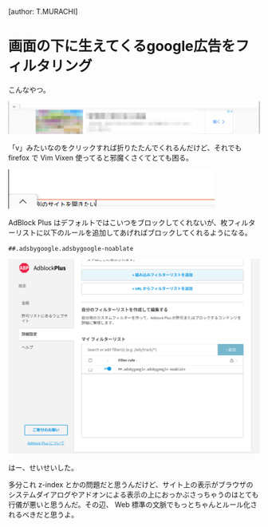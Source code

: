 [author: T.MURACHI]
# 画面の下に生えてくるgoogle広告をフィルタリング
こんなやつ。

![こんなやつ](adsbygoogle.png "こんなやつ")

「v」みたいなのをクリックすれば折りたたんでくれるんだけど、それでも firefox で Vim Vixen 使ってると邪魔くさくてとても困る。

![広告が邪魔な様子](adsbygoogle-sucks.png "t コマンドで Web 検索しようとするが広告が邪魔で最初の方の文字が見えない様子")

AdBlock Plus はデフォルトではこいつをブロックしてくれないが、枚フィルターリストに以下のルールを追加してあげればブロックしてくれるようになる。

```
##.adsbygoogle.adsbygoogle-noablate
```

![AdBlock Plusでフィルタ設定](adblocking.png "AdBlock Plus でフィルタ設定した")

はー、せいせいした。

多分これ z-index とかの問題だと思うんだけど、サイト上の表示がブラウザのシステムダイアログやアドオンによる表示の上におっかぶさっちゃうのはとても行儀が悪いと思うんだ。その辺、 Web 標準の文脈でもっとちゃんとルール化されるべきだと思うよ。
